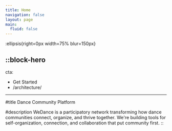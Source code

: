 ```yaml
---
title: Home
navigation: false
layout: page
main:
  fluid: false
---
```


:ellipsis{right=0px width=75% blur=150px}

::block-hero
---
cta:
  - Get Started
  - /architecture/
---

#title
Dance Community Platform

#description
WeDance is a participatory network transforming how dance communities connect, organize, and thrive together. We're building tools for self-organization, connection, and collaboration that put community first.
::
